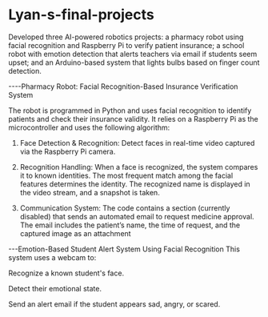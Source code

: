 # Lyan-s-final-projects
Developed three AI-powered robotics projects: a pharmacy robot using facial recognition and Raspberry Pi to verify patient insurance; a school robot with emotion detection that alerts teachers via email if students seem upset; and an Arduino-based system that lights bulbs based on finger count detection.

----Pharmacy Robot: Facial Recognition-Based Insurance Verification System

The robot is programmed in Python and uses facial recognition to identify patients and check their insurance validity. It relies on a Raspberry Pi as the microcontroller and uses the following algorithm: 
1) Face Detection & Recognition:
Detect faces in real-time video captured via the Raspberry Pi camera.

2) Recognition Handling:
When a face is recognized, the system compares it to known identities.
The most frequent match among the facial features determines the identity.
The recognized name is displayed in the video stream, and a snapshot is taken.

3) Communication System:
The code contains a section (currently disabled) that sends an automated email to request medicine approval.
The email includes the patient’s name, the time of request, and the captured image as an attachment

---Emotion-Based Student Alert System Using Facial Recognition
This system uses a webcam to:

Recognize a known student's face.

Detect their emotional state.

Send an alert email if the student appears sad, angry, or scared.


